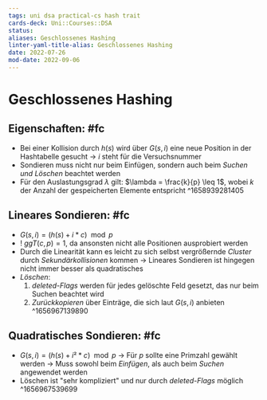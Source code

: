 ```yaml
---
tags: uni dsa practical-cs hash trait
cards-deck: Uni::Courses::DSA
status: 
aliases: Geschlossenes Hashing
linter-yaml-title-alias: Geschlossenes Hashing
date: 2022-07-26
mod-date: 2022-09-06
---
```


# Geschlossenes Hashing

## Eigenschaften: #fc
- Bei einer Kollision durch $h(s)$ wird über $G(s,i)$ eine neue Position in der Hashtabelle gesucht
	-> $i$ steht für die Versuchsnummer
- Sondieren muss nicht nur beim Einfügen, sondern auch beim *Suchen und Löschen* beachtet werden
- Für den Auslastungsgrad $\lambda$ gilt: $\lambda = \frac{k}{p} \leq 1$, wobei $k$ der Anzahl der gespeicherten Elemente entspricht
^1658939281405

## Lineares Sondieren: #fc
- $G(s, i) = (h(s) + i*c)\mod p$
- ! $ggT(c,p) = 1$, da ansonsten nicht alle Positionen ausprobiert werden
- Durch die Linearität kann es leicht zu sich selbst vergrößernde *Cluster* durch *Sekundärkollisionen* kommen
	-> Lineares Sondieren ist hingegen nicht immer besser als quadratisches
- *Löschen*:
	1. *deleted-Flags* werden für jedes gelöschte Feld gesetzt, das nur beim Suchen beachtet wird
	2. *Zurückkopieren* über Einträge, die sich laut $G(s,i)$ anbieten
^1656967139890

## Quadratisches Sondieren: #fc
- $G(s, i) = (h(s) + i²*c) \mod p$
	-> Für $p$ sollte eine Primzahl gewählt werden
	-> Muss sowohl beim *Einfügen*, als auch beim *Suchen* angewendet werden
- Löschen ist "sehr kompliziert" und nur durch *deleted-Flags* möglich
^1656967539699
